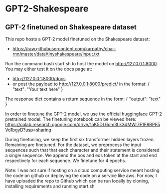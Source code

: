 # GPT2-Shakespeare

## GPT-2 finetuned on Shakespeare dataset

This repo hosts a GPT-2 model finetuned on the Shakespeare dataset: 
* https://raw.githubusercontent.com/karpathy/char-rnn/master/data/tinyshakespeare/input.txt

Run the command bash start.sh to host the model on http://127.0.0.1:8000. You may either test it on the docs page at:
* http://127.0.0.1:8000/docs
* or post the payload to http://127.0.0.1:8000/predict/ in the format:
    {
        "text": "Your text here"
    }

The response dict contains a return sequence in the form:
    {
        "output": "text"
    }

In order to finetune the GPT-2 model, we use the official huggingface GPT-2 pretrained model. The finetuning notebook can be viewed here: https://colab.research.google.com/drive/1aK5DL6om3LkXdMWr7E1F8BPE5Vo1bgyD?usp=sharing

During finetuning, we keep the first six transformer hidden layers frozen. Remaining are finetuned.
For the dataset, we preprocess the input sequences such that that each character and their statement is considered a single sequence. We append the bos and eos token at the start and end respectively for each sequence. We finetune for 4 epochs. 

Note: I was not sure if hosting on a cloud computing service meant hosting the code on github or deploying the code on a service like aws. For now, I have uploaded the repo to Github which can be run locally by cloning, installing requirements and running start.sh